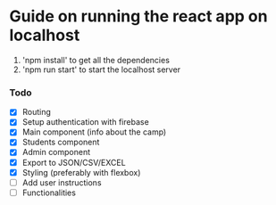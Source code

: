# Guide on running the react app on localhost
1. 'npm install' to get all the dependencies
2. 'npm run start' to start the localhost server

### Todo

- [x] Routing
- [x] Setup authentication with firebase
- [x] Main component (info about the camp)
- [x] Students component
- [x] Admin component
- [x] Export to JSON/CSV/EXCEL
- [x] Styling (preferably with flexbox)
- [ ] Add user instructions
- [ ] Functionalities
